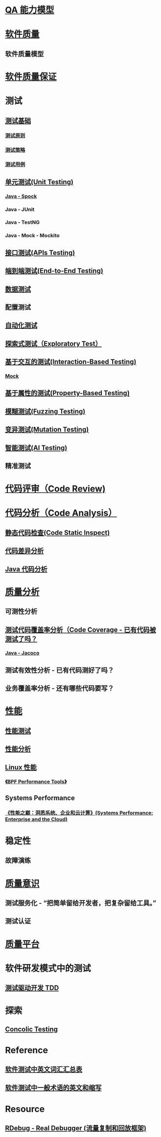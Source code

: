 
# [QA 能力模型](_pic/QA-capacity-model.png)

# [软件质量](SQA/SQ.md)
## 软件质量模型
# [软件质量保证](SQA/SQA.md)

# 测试
## [测试基础](Testing/Basic/README.md)
### [测试原则](Testing/Basic/README.md)
### [测试策略](Testing/Basic/README.md)
### [测试用例](Testing/Basic/README.md)

## [单元测试(Unit Testing)](Testing/UnitTest/README.md)
### [Java - Spock](Testing/UnitTest/Java/Spock/README.md)
### Java - JUnit
### Java - TestNG
### Java - Mock - Mockito

## [接口测试(APIs Testing)](Testing/APIsTest/README.md)

## [端到端测试(End-to-End Testing)](Testing/EndToEnd-Test/README.md)

## [数据测试](Testing/DataTest/README.md)
## 配置测试

## [自动化测试](Testing/AutoTest/README.md)

## [探索式测试（Exploratory Test）](ET/README.md)

## [基于交互的测试(Interaction-Based Testing)]()
### [Mock](Testing/InteractionBasedTest/Mock/README.md)
## [基于属性的测试(Property-Based Testing)](Testing/PropertyBasedTest/README.md)
## [模糊测试(Fuzzing Testing)]()
## [变异测试(Mutation Testing)](MutationTest/README.md)
## [智能测试(AI Testing)](Testing/AITest/README.md)
## 精准测试

# [代码评审（Code Review)](CodeReview/README.md)

# [代码分析（Code Analysis）](CodeAnalysis/README.md)
## [静态代码检查(Code Static Inspect)](CodeAnalysis/StaticAnalysis/README.md)
## [代码差异分析](CodeAnalysis/CodeDiff/README.md)
## [Java 代码分析](CodeAnalysis/Java/README.md)

# [质量分析](QualityAnalysis/README.md)
## 可测性分析
## [测试代码覆盖率分析（Code Coverage - 已有代码被测试了吗？](QualityAnalysis/CodeCoverage/README.md)
### [Java - Jacoco](QualityAnalysis/CodeCoverage/Jacoco.md)

## 测试有效性分析 - 已有代码测好了吗？
## 业务覆盖率分析 - 还有哪些代码要写？

# [性能](Perf/README.md)
## [性能测试](Perf/PerfTest/README.md)
## [性能分析](Perf/PerfAnalysis/README.md)
## [Linux 性能](Perf/LinuxPerf/README.md)
### [《BPF Performance Tools》](https://github.com/SunnnyChan/sc.ebooks/tree/master/programme/profile/BPF-Perf)
## Systems Performance
### [《性能之巅：洞悉系统、企业和云计算》(Systems Performance: Enterprise and the Cloud)](https://github.com/SunnnyChan/sc.ebooks/tree/master/programme/profile/sys-performance)

# 稳定性
## 故障演练

# [质量意识](QualityConsciousness/README.md)
## 测试服务化 -  “把简单留给开发者，把复杂留给工具。” 
## 测试认证

# [质量平台](QualityPlatform/README.md)

# 软件研发模式中的测试
## [测试驱动开发 TDD](https://github.com/SC-CS-KS/KS-SE/blob/master/KS-SDM/TDD/)

# 探索
## [Concolic Testing](https://en.wikipedia.org/wiki/Concolic_testing)

# Reference
## [软件测试中英文词汇汇总表](https://www.cnblogs.com/kenfang/articles/4307935.html)
## [软件测试中一般术语的英文和缩写](http://www.51testing.com/html/12/480312-814448.html)

# Resource
## [RDebug - Real Debugger (流量复制和回放框架)](https://github.com/didi/rdebug)
